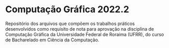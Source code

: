 # Computação Gráfica 2022.2

Repositório dos arquivos que compõem os trabalhos práticos desenvolvidos como requisito de nota para aprovação na disciplina de Computação Gráfica da Universidade Federal de Roraima (UFRR), do curso de Bacharelado em Ciência da Computação.
